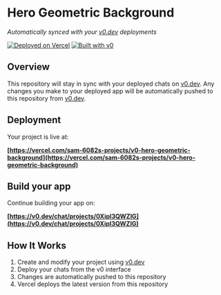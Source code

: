 # Hero Geometric Background

*Automatically synced with your [v0.dev](https://v0.dev) deployments*

[![Deployed on Vercel](https://img.shields.io/badge/Deployed%20on-Vercel-black?style=for-the-badge&logo=vercel)](https://vercel.com/sam-6082s-projects/v0-hero-geometric-background)
[![Built with v0](https://img.shields.io/badge/Built%20with-v0.dev-black?style=for-the-badge)](https://v0.dev/chat/projects/0XipI3QWZIG)

## Overview

This repository will stay in sync with your deployed chats on [v0.dev](https://v0.dev).
Any changes you make to your deployed app will be automatically pushed to this repository from [v0.dev](https://v0.dev).

## Deployment

Your project is live at:

**[https://vercel.com/sam-6082s-projects/v0-hero-geometric-background](https://vercel.com/sam-6082s-projects/v0-hero-geometric-background)**

## Build your app

Continue building your app on:

**[https://v0.dev/chat/projects/0XipI3QWZIG](https://v0.dev/chat/projects/0XipI3QWZIG)**

## How It Works

1. Create and modify your project using [v0.dev](https://v0.dev)
2. Deploy your chats from the v0 interface
3. Changes are automatically pushed to this repository
4. Vercel deploys the latest version from this repository